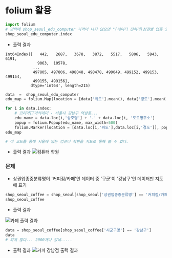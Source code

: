 # folium 활용
```python
import folium
# 만약에 shop_seoul_edu_computer 기억이 나지 않으면 "(데이터 전처리)상권별 업종 밀집 통계 프로젝트 .ipynb" 보고 오자
shop_seoul_edu_computer.index
```

* 출력 결과
```
Int64Index([   442,   2687,   3678,   3872,   5517,   5806,   5943,   6191,
              9063,  10578,
            ...
            497805, 497806, 498048, 498478, 499049, 499152, 499153, 499154,
            499155, 499156],
           dtype='int64', length=215)
```

```python
data  =  shop_seoul_edu_computer
edu_map = folium.Map(location = [data['위도'].mean(), data['경도'].mean()] , zoom_start=12)

for i in data.index:
    # 코리아IT아카데미 - 서울시 강남구 역삼동...
    edu_name = data.loc[i,'상호명'] + '-' + data.loc[i, '도로명주소']
    popup = folium.Popup(edu_name, max_width=500)
    folium.Marker(location = [data.loc[i,'위도'],data.loc[i,'경도']], popup = popup).add_to(edu_map)
edu_map

# 이 코드를 통해 서울에 있는 컴퓨터 학원을 지도로 통해 볼 수 있다.
```

* 출력 결과
![컴퓨터 학원](https://github.com/Anjinhyoung/TIL-Today-I-Learned/assets/117788976/b7810c9f-1266-4ec6-a502-06fae2c23a04)

###   문제
*  상권업종중분류명이 '커피점/카페'인 데이터 중 '구군'이 '강남구'인 데이터만 지도에 표기
```python
shop_seoul_coffee = shop_seoul[shop_seoul['상권업종중분류명'] == '커피점/카페']
shop_seoul_coffee
```
* 출력 결과

![카페 출력 결과](https://github.com/Anjinhyoung/TIL-Today-I-Learned/assets/117788976/9e922ccb-2296-4904-8d67-b6dc71c43799)

```python
data = shop_seoul_coffee[shop_seoul_coffee['시군구명'] == '강남구']
data
# 되게 많다... 2000개나 있네.....
```
* 출력 결과 
![커피 강남점 출력 결과](https://github.com/Anjinhyoung/TIL-Today-I-Learned/assets/117788976/f3c0ba68-344c-4080-b6d3-a604f622a824)




